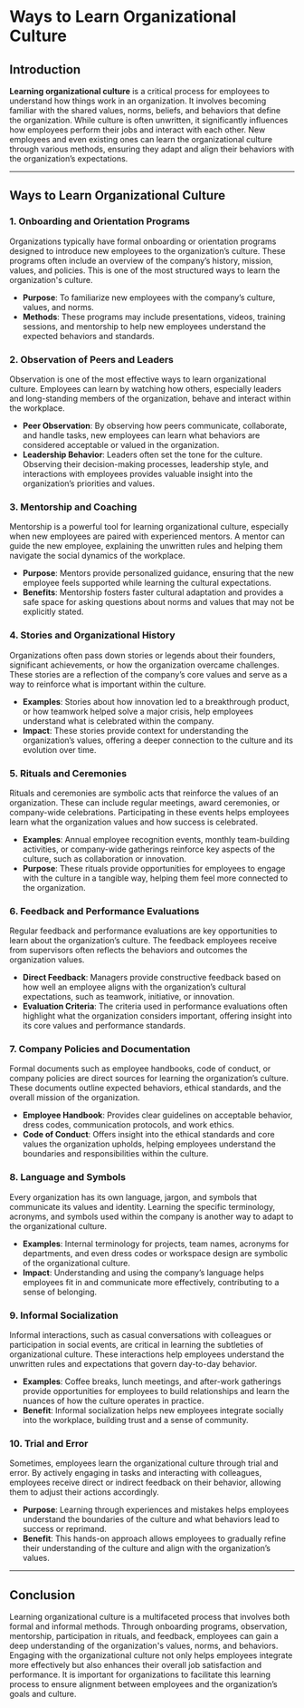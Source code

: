 # Ways to Learn Organizational Culture

## Introduction

**Learning organizational culture** is a critical process for employees to understand how things work in an organization. It involves becoming familiar with the shared values, norms, beliefs, and behaviors that define the organization. While culture is often unwritten, it significantly influences how employees perform their jobs and interact with each other. New employees and even existing ones can learn the organizational culture through various methods, ensuring they adapt and align their behaviors with the organization’s expectations.

---

## Ways to Learn Organizational Culture

### 1. **Onboarding and Orientation Programs**

Organizations typically have formal onboarding or orientation programs designed to introduce new employees to the organization’s culture. These programs often include an overview of the company’s history, mission, values, and policies. This is one of the most structured ways to learn the organization's culture.

- **Purpose**: To familiarize new employees with the company’s culture, values, and norms.
- **Methods**: These programs may include presentations, videos, training sessions, and mentorship to help new employees understand the expected behaviors and standards.
  
### 2. **Observation of Peers and Leaders**

Observation is one of the most effective ways to learn organizational culture. Employees can learn by watching how others, especially leaders and long-standing members of the organization, behave and interact within the workplace.

- **Peer Observation**: By observing how peers communicate, collaborate, and handle tasks, new employees can learn what behaviors are considered acceptable or valued in the organization.
- **Leadership Behavior**: Leaders often set the tone for the culture. Observing their decision-making processes, leadership style, and interactions with employees provides valuable insight into the organization’s priorities and values.

### 3. **Mentorship and Coaching**

Mentorship is a powerful tool for learning organizational culture, especially when new employees are paired with experienced mentors. A mentor can guide the new employee, explaining the unwritten rules and helping them navigate the social dynamics of the workplace.

- **Purpose**: Mentors provide personalized guidance, ensuring that the new employee feels supported while learning the cultural expectations.
- **Benefits**: Mentorship fosters faster cultural adaptation and provides a safe space for asking questions about norms and values that may not be explicitly stated.

### 4. **Stories and Organizational History**

Organizations often pass down stories or legends about their founders, significant achievements, or how the organization overcame challenges. These stories are a reflection of the company’s core values and serve as a way to reinforce what is important within the culture.

- **Examples**: Stories about how innovation led to a breakthrough product, or how teamwork helped solve a major crisis, help employees understand what is celebrated within the company.
- **Impact**: These stories provide context for understanding the organization’s values, offering a deeper connection to the culture and its evolution over time.

### 5. **Rituals and Ceremonies**

Rituals and ceremonies are symbolic acts that reinforce the values of an organization. These can include regular meetings, award ceremonies, or company-wide celebrations. Participating in these events helps employees learn what the organization values and how success is celebrated.

- **Examples**: Annual employee recognition events, monthly team-building activities, or company-wide gatherings reinforce key aspects of the culture, such as collaboration or innovation.
- **Purpose**: These rituals provide opportunities for employees to engage with the culture in a tangible way, helping them feel more connected to the organization.

### 6. **Feedback and Performance Evaluations**

Regular feedback and performance evaluations are key opportunities to learn about the organization’s culture. The feedback employees receive from supervisors often reflects the behaviors and outcomes the organization values.

- **Direct Feedback**: Managers provide constructive feedback based on how well an employee aligns with the organization’s cultural expectations, such as teamwork, initiative, or innovation.
- **Evaluation Criteria**: The criteria used in performance evaluations often highlight what the organization considers important, offering insight into its core values and performance standards.

### 7. **Company Policies and Documentation**

Formal documents such as employee handbooks, code of conduct, or company policies are direct sources for learning the organization’s culture. These documents outline expected behaviors, ethical standards, and the overall mission of the organization.

- **Employee Handbook**: Provides clear guidelines on acceptable behavior, dress codes, communication protocols, and work ethics.
- **Code of Conduct**: Offers insight into the ethical standards and core values the organization upholds, helping employees understand the boundaries and responsibilities within the culture.

### 8. **Language and Symbols**

Every organization has its own language, jargon, and symbols that communicate its values and identity. Learning the specific terminology, acronyms, and symbols used within the company is another way to adapt to the organizational culture.

- **Examples**: Internal terminology for projects, team names, acronyms for departments, and even dress codes or workspace design are symbolic of the organizational culture.
- **Impact**: Understanding and using the company’s language helps employees fit in and communicate more effectively, contributing to a sense of belonging.

### 9. **Informal Socialization**

Informal interactions, such as casual conversations with colleagues or participation in social events, are critical in learning the subtleties of organizational culture. These interactions help employees understand the unwritten rules and expectations that govern day-to-day behavior.

- **Examples**: Coffee breaks, lunch meetings, and after-work gatherings provide opportunities for employees to build relationships and learn the nuances of how the culture operates in practice.
- **Benefit**: Informal socialization helps new employees integrate socially into the workplace, building trust and a sense of community.

### 10. **Trial and Error**

Sometimes, employees learn the organizational culture through trial and error. By actively engaging in tasks and interacting with colleagues, employees receive direct or indirect feedback on their behavior, allowing them to adjust their actions accordingly.

- **Purpose**: Learning through experiences and mistakes helps employees understand the boundaries of the culture and what behaviors lead to success or reprimand.
- **Benefit**: This hands-on approach allows employees to gradually refine their understanding of the culture and align with the organization’s values.

---

## Conclusion

Learning organizational culture is a multifaceted process that involves both formal and informal methods. Through onboarding programs, observation, mentorship, participation in rituals, and feedback, employees can gain a deep understanding of the organization's values, norms, and behaviors. Engaging with the organizational culture not only helps employees integrate more effectively but also enhances their overall job satisfaction and performance. It is important for organizations to facilitate this learning process to ensure alignment between employees and the organization’s goals and culture.

